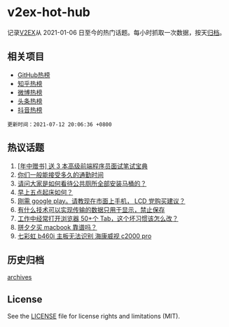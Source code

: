 # v2ex-hot-hub

 记录[V2EX](https://www.v2ex.com/)从 2021-01-06 日至今的热门话题。每小时抓取一次数据，按天[归档](archives)。
 
 ## 相关项目

- [GitHub热榜](https://github.com/snaildev/github-hot-hub)
- [知乎热榜](https://github.com/snaildev/zhihu-hot-hub)
- [微博热榜](https://github.com/snaildev/weibo-hot-hub)
- [头条热榜](https://github.com/snaildev/toutiao-hot-hub)
- [抖音热榜](https://github.com/snaildev/douyin-hot-hub)


 `更新时间：2021-07-12 20:06:36 +0800`

## 热议话题

1. [[年中赠书] 送 3 本高级前端程序员面试笔试宝典](https://www.v2ex.com/t/788917)
1. [你们一般能接受多久的通勤时间](https://www.v2ex.com/t/788898)
1. [请问大家是如何看待公共厕所全部安装马桶的？](https://www.v2ex.com/t/788972)
1. [早上五点起床如何？](https://www.v2ex.com/t/788874)
1. [刚需 google play。请教现在市面上手机， LCD 党购买建议？](https://www.v2ex.com/t/788973)
1. [有什么技术可以实现传输的数据只用于显示，禁止保存](https://www.v2ex.com/t/788887)
1. [工作中经常打开浏览器 50+个 Tab，这个坏习惯该怎么改？](https://www.v2ex.com/t/789057)
1. [拼夕夕买 macbook 靠谱吗？](https://www.v2ex.com/t/788920)
1. [七彩虹 b460i 主板无法识别 海康威视 c2000 pro](https://www.v2ex.com/t/788944)

## 历史归档

[archives](archives)

## License

See the [LICENSE](LICENSE) file for license rights and limitations (MIT).
